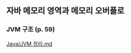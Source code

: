 ## 자바 메모리 영역과 메모리 오버플로

### JVM 구조 (p. 59)
[Java/JVM 정리.md](https://github.com/hoonsmemory/memo/blob/e6639736857576ea2a538b9116465bde6cddfd7c/Java/JVM%20%EC%A0%95%EB%A6%AC.md)


### 
